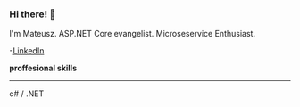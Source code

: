 ### Hi there! 👋

I'm Mateusz. ASP.NET Core evangelist. Microseservice Enthusiast.

-[LinkedIn](https://www.linkedin.com/in/mateusz-franke-bb8aa4101/)

<b>proffesional skills</b>
<hr>
c# / .NET  
